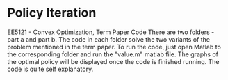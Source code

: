 # Policy Iteration
EE5121 - Convex Optimization, Term Paper Code
There are two folders - part a and part b.
The code in each folder solve the two variants of the problem mentioned in the term paper.
To run the code, just open Matlab to the corresponding folder and run the "value.m" matlab file.
The graphs of the optimal policy will be displayed once the code is finished running.
The code is quite self explanatory.
